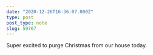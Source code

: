 ```yaml
---
date: "2020-12-26T16:36:07.000Z"
type: post 
post_type: note
slug: 59767
---
```

Super excited to purge Christmas from our house today. 
